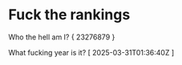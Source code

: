 # Fuck the rankings

Who the hell am I?
{ 23276879 }

What fucking year is it?
[ 2025-03-31T01:36:40Z ]
